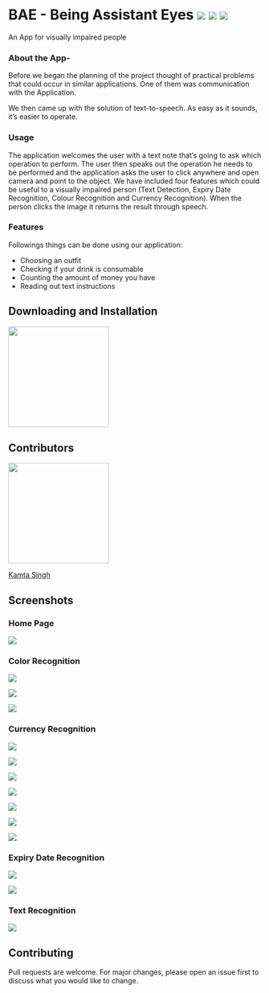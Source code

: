 # BAE - Being Assistant Eyes ![](https://img.shields.io/badge/Flutter%20-%2302569B.svg?&style=for-the-badge&logo=Flutter&logoColor=white) ![](https://img.shields.io/badge/dart-%230175C2.svg?&style=for-the-badge&logo=dart&logoColor=white) ![](https://img.shields.io/badge/TensorFlow%20-%23FF6F00.svg?&style=for-the-badge&logo=TensorFlow&logoColor=white) 

An App for visually impaired people

### About the App-

Before we began the planning of the
project thought of practical problems that could occur in similar applications. One of them was
communication with the Application.

We then came up with the solution of text-to-speech. As easy as it sounds, it’s easier to operate.

### Usage
The application welcomes the user with a text note that’s going to ask which operation to perform. The user
then speaks out the operation he needs to be performed and the application asks the user to click anywhere
and open camera and point to the object. We have included four features which could be useful to a visually
impaired person (Text Detection, Expiry Date Recognition, Colour Recognition and Currency Recognition).
When the person clicks the image it returns the result through speech.

### Features


Followings things can be done using our application:


* Choosing an outfit
* Checking if your drink is consumable
* Counting the amount of money you have
* Reading out text instructions

 

## Downloading and Installation

<a href="https://github.com/kamtasingh27/minor/releases/download/1.0/BAE_release.apk"><img src="https://playerzon.com/asset/download.png" width="200"></img></a>

## Contributors

<a href="https://github.com/kamtasingh27"><img src="https://avatars1.githubusercontent.com/u/45829275?s=460&v=4" width="200"></img></a>

[Kamta Singh](https://github.com/kamtasingh27)

## Screenshots

### Home Page

![](https://raw.githubusercontent.com/kamtasingh27/minor/master/screenshots/WhatsApp%20Image%202021-01-01%20at%208.30.44%20PM%20(10).jpeg)

### Color Recognition

![](https://raw.githubusercontent.com/kamtasingh27/minor/master/screenshots/WhatsApp%20Image%202021-01-01%20at%208.30.44%20PM.jpeg)

![](https://github.com/kamtasingh27/minor/blob/master/screenshots/WhatsApp%20Image%202021-01-01%20at%208.30.44%20PM%20(1).jpeg?raw=true)

![](https://raw.githubusercontent.com/kamtasingh27/minor/master/screenshots/WhatsApp%20Image%202021-01-01%20at%208.30.44%20PM%20(2).jpeg)

### Currency Recognition

![](https://raw.githubusercontent.com/kamtasingh27/minor/master/screenshots/WhatsApp%20Image%202021-01-01%20at%208.30.44%20PM%20(3).jpeg)

![](https://raw.githubusercontent.com/kamtasingh27/minor/master/screenshots/WhatsApp%20Image%202021-01-01%20at%208.30.44%20PM%20(4).jpeg)

![](https://raw.githubusercontent.com/kamtasingh27/minor/master/screenshots/WhatsApp%20Image%202021-01-01%20at%208.30.44%20PM%20(5).jpeg)

![](https://raw.githubusercontent.com/kamtasingh27/minor/master/screenshots/WhatsApp%20Image%202021-01-01%20at%208.30.44%20PM%20(6).jpeg)

![](https://raw.githubusercontent.com/kamtasingh27/minor/master/screenshots/WhatsApp%20Image%202021-01-01%20at%208.30.44%20PM%20(7).jpeg)

![](https://raw.githubusercontent.com/kamtasingh27/minor/master/screenshots/WhatsApp%20Image%202021-01-01%20at%208.30.44%20PM%20(8).jpeg)

![](https://raw.githubusercontent.com/kamtasingh27/minor/master/screenshots/WhatsApp%20Image%202021-01-01%20at%208.30.44%20PM%20(9).jpeg)

### Expiry Date Recognition

![](https://raw.githubusercontent.com/kamtasingh27/minor/master/screenshots/WhatsApp%20Image%202021-01-01%20at%208.30.44%20PM%20(12).jpeg)

![](https://raw.githubusercontent.com/kamtasingh27/minor/master/screenshots/WhatsApp%20Image%202021-01-01%20at%208.30.44%20PM%20(11).jpeg)

### Text Recognition

![](https://raw.githubusercontent.com/kamtasingh27/minor/master/screenshots/WhatsApp%20Image%202021-01-01%20at%208.30.44%20PM%20(13).jpeg)


## Contributing
Pull requests are welcome. For major changes, please open an issue first to discuss what you would like to change.

